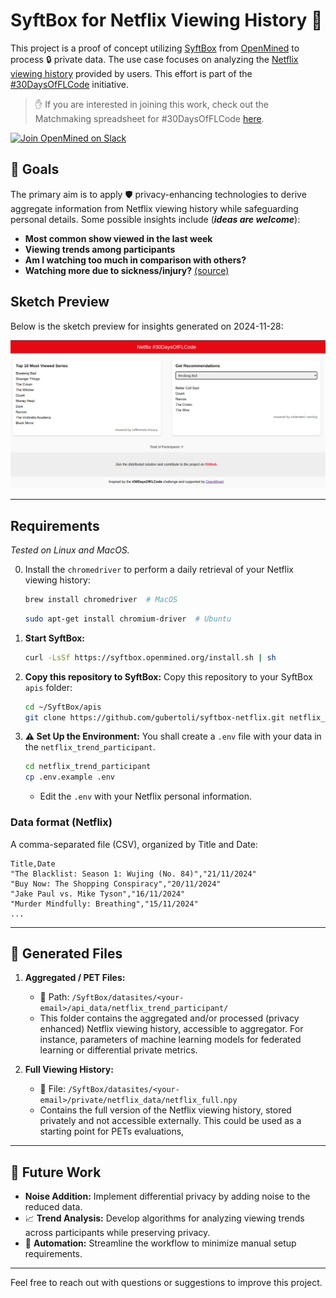 # SyftBox for Netflix Viewing History 🍿

This project is a proof of concept utilizing [SyftBox](https://syftbox-documentation.openmined.org/) from [OpenMined](https://openmined.org/) to process 🔒 private data. The use case focuses on analyzing the [Netflix viewing history](https://help.netflix.com/en/node/101917) provided by users. This effort is part of the [#30DaysOfFLCode](https://info.openmined.org/30daysofflcode) initiative.

> ✋ If you are interested in joining this work, check out the Matchmaking spreadsheet for #30DaysOfFLCode [here](https://docs.google.com/spreadsheets/d/1euxZMxQXwctjRt_MVLqnqkuBqpXKuGagLReYANXj1i8/edit?gid=78639164#gid=78639164).

[![Join OpenMined on Slack](https://img.shields.io/badge/Join%20Us%20on-Slack-blue)](https://slack.openmined.org/)

## 🎯 Goals

The primary aim is to apply 🛡️ privacy-enhancing technologies to derive aggregate information from Netflix viewing history while safeguarding personal details. Some possible insights include (**_ideas are welcome_**):

- **Most common show viewed in the last week**
- **Viewing trends among participants**
- **Am I watching too much in comparison with others?**
- **Watching more due to sickness/injury?** [(source)](https://www.kaggle.com/code/nachoco/netflix-viewing-analysis-with-injury)

## Sketch Preview

Below is the sketch preview for insights generated on 2024-11-28:

![Sketch for 2024-11-28](aggregator/static/sketch-2024-11-28.png)


---

## Requirements
_Tested on Linux and MacOS._

0. Install the `chromedriver` to perform a daily retrieval of your Netflix viewing history:
   ```bash
   brew install chromedriver  # MacOS
   ```
   ```bash
   sudo apt-get install chromium-driver  # Ubuntu
   ```

1. **Start SyftBox:**
   ```bash
   curl -LsSf https://syftbox.openmined.org/install.sh | sh
   ```
2. **Copy this repository to SyftBox:** 
Copy this repository to your SyftBox `apis` folder:
   ```bash
   cd ~/SyftBox/apis
   git clone https://github.com/gubertoli/syftbox-netflix.git netflix_trend_participant
   ```
3. **⚠️ Set Up the Environment:** 
You shall create a `.env` file with your data in the `netflix_trend_participant`. 
   ```bash
   cd netflix_trend_participant
   cp .env.example .env
   ```

   - Edit the `.env` with your Netflix personal information.

### Data format (Netflix)
A comma-separated file (CSV), organized by Title and Date:

```
Title,Date
"The Blacklist: Season 1: Wujing (No. 84)","21/11/2024"
"Buy Now: The Shopping Conspiracy","20/11/2024"
"Jake Paul vs. Mike Tyson","16/11/2024"
"Murder Mindfully: Breathing","15/11/2024"
...
```

---

## 📁 Generated Files

1. **Aggregated / PET Files:**

   - 📂 Path: `/SyftBox/datasites/<your-email>/api_data/netflix_trend_participant/`
   - This folder contains the aggregated and/or processed (privacy enhanced) Netflix viewing history, accessible to aggregator. For instance, parameters of machine learning models for federated learning or differential private metrics.

2. **Full Viewing History:**

   - 📂 File: `/SyftBox/datasites/<your-email>/private/netflix_data/netflix_full.npy`
   - Contains the full version of the Netflix viewing history, stored privately and not accessible externally. This could be used as a starting point for PETs evaluations,

---

## 🔮 Future Work

- **Noise Addition:** Implement differential privacy by adding noise to the reduced data.
- 📈 **Trend Analysis:** Develop algorithms for analyzing viewing trends across participants while preserving privacy.
- 🤖 **Automation:** Streamline the workflow to minimize manual setup requirements.

---

Feel free to reach out with questions or suggestions to improve this project.
